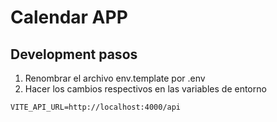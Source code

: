
# Calendar APP



## Development pasos
1. Renombrar el archivo env.template por .env
2. Hacer los cambios respectivos en las variables de entorno 

```````
VITE_API_URL=http://localhost:4000/api

```````
